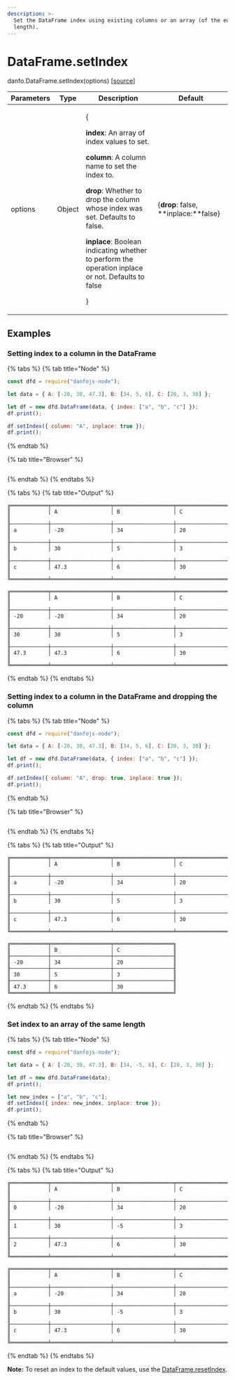 ```yaml
---
description: >-
  Set the DataFrame index using existing columns or an array (of the equal
  length).
---
```


# DataFrame.setIndex

danfo.DataFrame.setIndex(options) \[[source](https://github.com/javascriptdata/danfojs/blob/dev/src/danfojs-base/core/frame.ts#L2418)]

| Parameters | Type   | Description                                                                                                                                                                                                                                                                                                                                                             | Default                                  |
| ---------- | ------ | ----------------------------------------------------------------------------------------------------------------------------------------------------------------------------------------------------------------------------------------------------------------------------------------------------------------------------------------------------------------------- | ---------------------------------------- |
| options    | Object | <p>{</p><p><strong>index</strong>: An array of index values to set.</p><p><strong>column</strong>: A column name to set the index to.</p><p><strong>drop</strong>: Whether to drop the column whose index was set. Defaults to false.</p><p><strong>inplace</strong>: Boolean indicating whether to perform the operation inplace or not. Defaults to false</p><p>}</p> | {**drop**: false, \*\*inplace:\*\*false} |

## **Examples**

### **Setting index to a column in the DataFrame**

{% tabs %}
{% tab title="Node" %}

```javascript
const dfd = require("danfojs-node");

let data = { A: [-20, 30, 47.3], B: [34, 5, 6], C: [20, 3, 30] };

let df = new dfd.DataFrame(data, { index: ["a", "b", "c"] });
df.print();

df.setIndex({ column: "A", inplace: true });
df.print();
```

{% endtab %}

{% tab title="Browser" %}

```

```

{% endtab %}
{% endtabs %}

{% tabs %}
{% tab title="Output" %}

```
╔════════════╤═══════════════════╤═══════════════════╤═══════════════════╗
║            │ A                 │ B                 │ C                 ║
╟────────────┼───────────────────┼───────────────────┼───────────────────╢
║ a          │ -20               │ 34                │ 20                ║
╟────────────┼───────────────────┼───────────────────┼───────────────────╢
║ b          │ 30                │ 5                 │ 3                 ║
╟────────────┼───────────────────┼───────────────────┼───────────────────╢
║ c          │ 47.3              │ 6                 │ 30                ║
╚════════════╧═══════════════════╧═══════════════════╧═══════════════════╝

╔════════════╤═══════════════════╤═══════════════════╤═══════════════════╗
║            │ A                 │ B                 │ C                 ║
╟────────────┼───────────────────┼───────────────────┼───────────────────╢
║ -20        │ -20               │ 34                │ 20                ║
╟────────────┼───────────────────┼───────────────────┼───────────────────╢
║ 30         │ 30                │ 5                 │ 3                 ║
╟────────────┼───────────────────┼───────────────────┼───────────────────╢
║ 47.3       │ 47.3              │ 6                 │ 30                ║
╚════════════╧═══════════════════╧═══════════════════╧═══════════════════╝
```

{% endtab %}
{% endtabs %}

### **Setting index to a column in the DataFrame and dropping the column**

{% tabs %}
{% tab title="Node" %}

```javascript
const dfd = require("danfojs-node");

let data = { A: [-20, 30, 47.3], B: [34, 5, 6], C: [20, 3, 30] };

let df = new dfd.DataFrame(data, { index: ["a", "b", "c"] });
df.print();

df.setIndex({ column: "A", drop: true, inplace: true });
df.print();
```

{% endtab %}

{% tab title="Browser" %}

```

```

{% endtab %}
{% endtabs %}

{% tabs %}
{% tab title="Output" %}

```
╔════════════╤═══════════════════╤═══════════════════╤═══════════════════╗
║            │ A                 │ B                 │ C                 ║
╟────────────┼───────────────────┼───────────────────┼───────────────────╢
║ a          │ -20               │ 34                │ 20                ║
╟────────────┼───────────────────┼───────────────────┼───────────────────╢
║ b          │ 30                │ 5                 │ 3                 ║
╟────────────┼───────────────────┼───────────────────┼───────────────────╢
║ c          │ 47.3              │ 6                 │ 30                ║
╚════════════╧═══════════════════╧═══════════════════╧═══════════════════╝

╔════════════╤═══════════════════╤═══════════════════╗
║            │ B                 │ C                 ║
╟────────────┼───────────────────┼───────────────────╢
║ -20        │ 34                │ 20                ║
╟────────────┼───────────────────┼───────────────────╢
║ 30         │ 5                 │ 3                 ║
╟────────────┼───────────────────┼───────────────────╢
║ 47.3       │ 6                 │ 30                ║
╚════════════╧═══════════════════╧═══════════════════╝
```

{% endtab %}
{% endtabs %}

### **Set index to an array of the same length**

{% tabs %}
{% tab title="Node" %}

```javascript
const dfd = require("danfojs-node");

let data = { A: [-20, 30, 47.3], B: [34, -5, 6], C: [20, 3, 30] };

let df = new dfd.DataFrame(data);
df.print();

let new_index = ["a", "b", "c"];
df.setIndex({ index: new_index, inplace: true });
df.print();
```

{% endtab %}

{% tab title="Browser" %}

```

```

{% endtab %}
{% endtabs %}

{% tabs %}
{% tab title="Output" %}

```
╔════════════╤═══════════════════╤═══════════════════╤═══════════════════╗
║            │ A                 │ B                 │ C                 ║
╟────────────┼───────────────────┼───────────────────┼───────────────────╢
║ 0          │ -20               │ 34                │ 20                ║
╟────────────┼───────────────────┼───────────────────┼───────────────────╢
║ 1          │ 30                │ -5                │ 3                 ║
╟────────────┼───────────────────┼───────────────────┼───────────────────╢
║ 2          │ 47.3              │ 6                 │ 30                ║
╚════════════╧═══════════════════╧═══════════════════╧═══════════════════╝

╔════════════╤═══════════════════╤═══════════════════╤═══════════════════╗
║            │ A                 │ B                 │ C                 ║
╟────────────┼───────────────────┼───────────────────┼───────────────────╢
║ a          │ -20               │ 34                │ 20                ║
╟────────────┼───────────────────┼───────────────────┼───────────────────╢
║ b          │ 30                │ -5                │ 3                 ║
╟────────────┼───────────────────┼───────────────────┼───────────────────╢
║ c          │ 47.3              │ 6                 │ 30                ║
╚════════════╧═══════════════════╧═══════════════════╧═══════════════════╝
```

{% endtab %}
{% endtabs %}

**Note:** To reset an index to the default values, use the [DataFrame.resetIndex](dataframe.reset_index.md).
